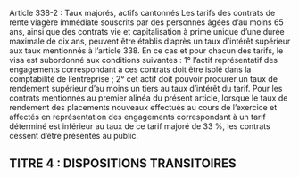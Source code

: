 Article 338-2 : Taux majorés, actifs cantonnés
Les tarifs des contrats de rente viagère immédiate souscrits par des personnes âgées d’au moins 65 ans, ainsi que des contrats vie et capitalisation à prime unique d’une durée maximale de dix ans, peuvent être établis d’après un taux d’intérêt supérieur aux taux mentionnés à l’article 338.
En ce cas et pour chacun des tarifs, le visa est subordonné aux conditions suivantes :
1° l’actif représentatif des engagements correspondant à ces contrats doit être isolé dans la comptabilité de l’entreprise ;
2° cet actif doit pouvoir procurer un taux de rendement supérieur d’au moins un tiers au taux d’intérêt du tarif.
Pour les contrats mentionnés au premier alinéa du présent article, lorsque le taux de rendement des placements nouveaux effectués au cours de l’exercice et affectés en représentation des engagements correspondant à un tarif déterminé est inférieur au taux de ce tarif majoré de 33 %, les contrats cessent d’être présentés au public.
## TITRE 4 : DISPOSITIONS TRANSITOIRES